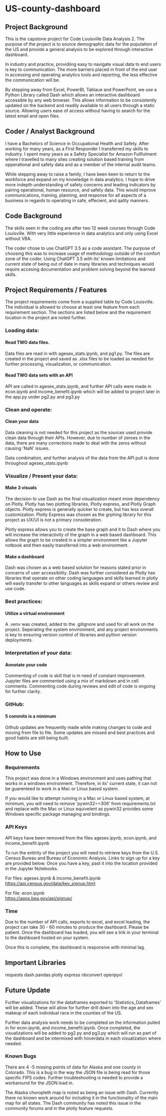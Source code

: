 # US-county-dashboard

## Project Background
This is the capstone project for Code Louisville Data Analysis 2.  The purpose 
of the project is to source demographic data for the population of the US and 
provide a general analysis to be explored through interactive dashboard.

In industry and practice, providiing easy to navigate visual data to end users 
is key to communication.  The more barriers placed in front of the end user
in accessing and operating analytics tools and reporting, the less effective the 
communication will be.

By stepping away from Excel, PowerBI, Tablaue and PowerPoint, we use a Python
Library called Dash which allows an interactive dashboard accessible by any web
browser.  This allows information to be consistently updated on the backend and
readily available to all users through a static source.  Allowing users ease of
access without having to search for the latest email and open files.

## Coder / Analyst Background
I have a Bachelors of Science in Occupational Health and Safety.  After working
for many years, as a First Responder I transferred my skills to industry.  I 
spent many years as a Safety Specialist for Amazon Fullfulment where I travelled
to many sites creating solution based training from opperational and safety data
and as a member of the internal audit teams.

While stepping away to raise a family, I have been keen to return to the 
workforce and expand on my knowledge in data analytics.  I hope to drive more
indepth understanding of safety concerns and leading indicators by pairing
operational, human resource, and safety data.  This would improve communications,
training, planning, and response for all aspects of  a business in regards to 
operating in safe, effecient, and qality manners.

## Code Background
The skills seen in the coding are after two 12 week courses through Code Louisville.
With very little experience in data analytics and only using Excel without VBA.

The coder chose to use ChatGPT 3.5 as a code assistant.  The purpose of choosing
this was to increase usage of methodology outside of the comfort zone of the 
coder.  Using ChatGPT 3.5 with its' known limitations and current state of being
out of date in many libraries and techniques would require accesing documentation and
problem solving beyond the learned skills.

## Project Requirements / Features
The project requirements come from a supplied table by Code Louisville.  The 
individual is allowed to choose at least one feature from each requirement 
section. The sections are listed below and the requirement location in the project
are noted further.

### Loading data:

#### Read TWO data files.
Data files are read in with agesex_stats.ipynb, and pg1.py.  The files are created 
in the project and saved as .xlsx files to be loaded as needed for further processing,
visualization, or communication.

#### Read TWO data sets with an API
API are called in agesex_stats.ipynb, and further API calls were made in econ.ipynb
and income_benefit.ipynb which will be added to project later in the app.py
under pg2.py and pg3.py

### Clean and operate:

#### Clean your data
Data cleaning is not needed for this project as the sources used provide clean
data through their APIs.  However, due to number of zeroes in the data, there
are many corrections made to deal with the zeros without causing 'NaN' issues.

Data combination, and further analysis of the data from the API pull is done
throughout agesex_stats.ipynb

### Visualize / Present your data:

#### Make 3 visuals
The decision to use Dash as the final visualization meant more dependency on
Plotly.  Plotly has two plotting libraries, Plotly express, and Plotly Graph objects.
Plotly express is generally quicker to create, but has less overall customization.
Plotly Express was chosen as the grphing library for this project as UX/UI is 
not a primary consideration.

Plotly express allows you to create the base graph and it to Dash where you will
increase the interactivity of the graph in a web based dashboard.  This allows the
graph to be created in a simpler environment like a Jupyter notbook and then 
easily transferred into a web environment.

#### Make a dashboard
Dash was chosen as a web based solution for reasons stated prior in concerns
of user accessibility.  Dash was further considered as Plotly has libraries that
operate on other coding languages and skills learned in plotly will easily transfer
to other languages as skills expand or others review and use code.

### Best practices:

#### Utilize a virtual environment
A .venv was created, added to the .gitignore and used for all work on the
project.  Seperating the system environment, and any project environments is 
key to ensuring version control of libraries and python version deployments.

### Interpretation of your data:

#### Annotate your code
Commenting of code is skill that is in need of constant improvement.  Jupyter
files are commented using a mix of markdown and in cell comments.  Commenting
code during reviews and edit of code is ongoing for further clarity.

### GitHub:

#### 5 commits is a minimum
Github updates are frequently made while making changes to code and moving from
file to file.  Some updates are missed and best practices and good habits are
still being built.

## How to Use

### Requirements
This project was done in a Windows environment and uses pathing that works in 
a windows environment.  Therefore, in its' current state, it can not be guarenteed
to work in a Mac or Linux based system.

If you would like to attempt running in a Mac or Linux based system, at minimum, you
will need to remove 'pywin32==306' from requirements.txt and replace with the Mac or
Linux equivelent as pywin32 provides some Windows specific package managing and
bindings.

### API Keys
API keys have been removed from the files agesex.ipynb, econ.ipynb, and 
income_benefit.ipynb

To run the entirity of the project you will need to retrieve keys from the
U.S. Census Bureau and Bureau of Economic Analysis.  Links to sign up for a key
are provided below.  Once you have a key, past it into the location provided in
the Jupyter Notebooks.

For files: agesex.ipynb & income_benefit.ipynb<br>
https://api.census.gov/data/key_signup.html<br>

For file: econ.ipynb<br>
https://apps.bea.gov/api/signup/<br>

### Time
Due to the number of API calls, exports to excel, and excel loading, the project
can take 30 - 60 minutes to produce the dashboard.  Please be patient.  Once the
dashboard has loaded, you will see a link in your terminal to the dashboard hosted
on your system.

Once this is complete, the dashboard is responsive with minimal lag.

## Important Libraries
requests
dash
pandas
plotly express
nbconvert
openpyxl

## Future Update
Further visualizations for the dataframes exported to 'Statistics_Dataframes'
will be added.  These will allow for further drill down into the age and sex makeup
of each individual race in the counties of the US.

Further data analysis work needs to be completed on the information pulled in
for econ.ipynb, and income_benefit.ipynb.  Once completed, the visualizations will
be added to pg2.py and pg3.py which will run as part of the dashboard and be intermixed
with hoverdata in each visualization where needed.

### Known Bugs
There are 4 -5 missing points of data for Alaska and one county in Colorado. This
is a bug in the way the JSON file is being read for those specific FIPS codes.
Further troubleshooting is needed to provide a workaround for the JSON load in.

The Alaska choropleth map is noted as being an issue with Dash.  Currently there
no known work around for including it in the functionality of the main map for all states.
The Dash community has noted this issue in the community forums and in the plotly
feature requests.


